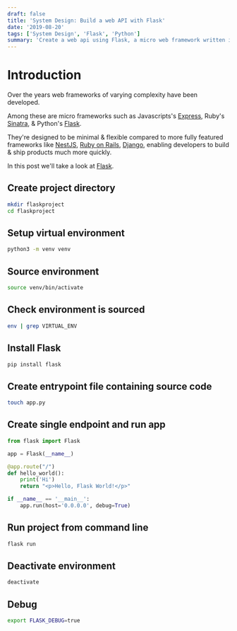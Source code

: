 ```yaml
---
draft: false
title: 'System Design: Build a web API with Flask'
date: '2019-08-20'
tags: ['System Design', 'Flask', 'Python']
summary: 'Create a web api using Flask, a micro web framework written in Python'
---
```


# Introduction

Over the years web frameworks of varying complexity have been developed.

Among these are micro frameworks such as Javascripts's [Express](https://expressjs.com/en/starter/installing.html), Ruby's [Sinatra](https://sinatrarb.com/), & Python's [Flask](https://flask.palletsprojects.com/en/stable/).

They're designed to be minimal & flexible compared to more fully featured frameworks like [NestJS](https://nestjs.com/), [Ruby on Rails](https://rubyonrails.org/), [Django](https://www.djangoproject.com/), enabling developers to build & ship products much more quickly.

In this post we'll take a look at [Flask](https://flask.palletsprojects.com/en/stable/).

## Create project directory

```bash
mkdir flaskproject
cd flaskproject
```

## Setup virtual environment

```bash
python3 -m venv venv
```

## Source environment

```bash
source venv/bin/activate
```

## Check environment is sourced

```bash
env | grep VIRTUAL_ENV
```

## Install Flask

```bash
pip install flask
```

## Create entrypoint file containing source code

```bash
touch app.py
```

## Create single endpoint and run app

```py
from flask import Flask

app = Flask(__name__)

@app.route("/")
def hello_world():
    print('Hi')
    return "<p>Hello, Flask World!</p>"

if __name__ == '__main__':
    app.run(host='0.0.0.0', debug=True)
```

## Run project from command line

```bash
flask run
```

## Deactivate environment

```bash
deactivate
```

## Debug

```bash
export FLASK_DEBUG=true
```
